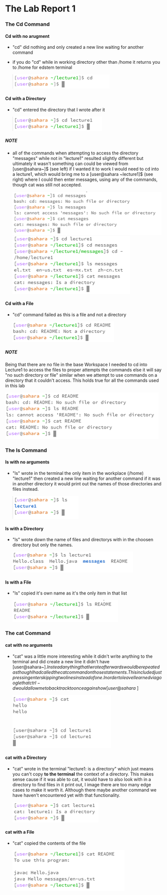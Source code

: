
# The Lab Report 1

### The Cd Command


#### Cd with no arugment

- "cd" did nothing and only created a new line waiting for another command


- if you do "cd" while in working directory other than /home it returns you to /home for edstem terminal

  ![Image](No_Argument_cd_noHome.png)

#### Cd with a Directory 

- "cd" entered the directory that I wrote after it
  
  ![Image](Directory_cd.png)

##### NOTE

- all of the commands when attempting to access the directory "messages" while not in "lecture1" resulted slightly different but ultimately it wasn't something can could be viewed from [user@sahara~]$ (see left) if I wanted it to work I would need to cd into a lecture1, which would bring me to a [user@sahara ~lecture1]$ (see right) where I could then enter messages, using any of the commands, though cat was still not accepted.

  ![Image](Directory_All_messages_lecture1Closed.png) ![Image](Directory_All_messages_lecture1Open.png)


#### Cd with a File

- "cd" command failed as this is a file and not a directory

  
  ![Image](File_cd.png)

##### NOTE

Being that there are no file in the base Workspace I needed to cd into Lecture1 to access the files to proper attempts the commands else it will say "no such directory or file" similar when we attempt to use commands on a directory that it couldn't access. This holds true for all the commands used in this lab

  ![Images](File_All_Error.png)



### The ls Command


#### ls with no arguments

- "ls" wrote in the terminal the only item in the workplace (/home) "lecture1" then created a new line waiting for another command if it was in another directory it would print out the names of those directories and files instead.

  ![Image](No_Argument_ls.png)

#### ls with a Directory

- "ls" wrote down the name of files and directorys with in the choosen directory but only the names.
  
  ![Image](Directory_ls_lecture1.png) 

#### ls with a File

- "ls" copied it's own name as it's the only item in that list
  
  ![Image](File_ls.png)



### The cat Command


#### cat with no arguments

- "cat" was a little more interesting while it didn't write anything to the terminal and did create a new line it didn't have [user@sahara~]$. Instead anything that I wrote afterwards would be repeated as though I had called the cat command on those statements. This included just pressing enter skipping two lines instead of one. In order to leave I learned via google that ctrl-d would allow me to back track to once again show [user@sahara~]$

  ![Image](No_Argument_cat.png)

#### cat with a Directory

- "cat" wrote in the terminal "lecture1: is a directory" which just means you can't copy **to the terminal** the context of a directory. This makes sense cause if it was able to cat, it would have to also look with in a directory to find files in it print out, I image there are too many edge cases to make it worth it. Although there maybe another command we have haven't encountered yet with that functionality.

  ![Image](Directory_cat_lecture1.png)

#### cat with a File


- "cat" copied the contents of the file

  ![Image](File_cat.png)





